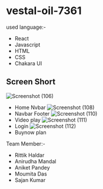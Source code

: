 # vestal-oil-7361

used language:-

- React
- Javascript
- HTML
- CSS
- Chakara UI


## Screen Short

![Screenshot (106)](https://scontent.fccu31-1.fna.fbcdn.net/v/t39.30808-6/320739085_679178100471108_1484124599523456325_n.jpg?_nc_cat=111&ccb=1-7&_nc_sid=730e14&_nc_ohc=T6PheFtOHoMAX85Ijm1&_nc_oc=AQmnJdVZxpNwQJiJ9qawMlttoKYrhSrM26OoMHpRpslVm8gD5uQYD2vqWU0AJxwkEWs&tn=ddrwCrqoNHR1QEX0&_nc_ht=scontent.fccu31-1.fna&oh=00_AfAJGusNr5mz8g8fn-ZKOb-D0D9TevsGCm40Sf_atgAlvA&oe=63A47315)
- Home Nvbar
![Screenshot (108)](https://scontent.fccu31-1.fna.fbcdn.net/v/t39.30808-6/320630147_2901745839958088_3400858593572709837_n.jpg?_nc_cat=105&ccb=1-7&_nc_sid=730e14&_nc_ohc=Vt4ULP4kU5MAX-6v-IJ&_nc_ht=scontent.fccu31-1.fna&oh=00_AfDxxoOh2JcLp9TZm09MdO_ZZJsUUpSJtEhnnCxOqNZA9g&oe=63A4203E)
- Navbar Footer
![Screenshot (110)](https://scontent.fccu31-1.fna.fbcdn.net/v/t39.30808-6/320658870_1052191552840889_8456878309192129504_n.jpg?_nc_cat=107&ccb=1-7&_nc_sid=730e14&_nc_ohc=PishIqxQAEQAX-_UuXE&_nc_ht=scontent.fccu31-1.fna&oh=00_AfAq67ryTor8L3bUArjzy9LZjETB3JiVT2jNL47Tnj50xg&oe=63A4A2EA)
- Video play
![Screenshot (111)](https://scontent.fccu31-1.fna.fbcdn.net/v/t39.30808-6/319705695_438401481682429_2281627950140888512_n.jpg?_nc_cat=108&ccb=1-7&_nc_sid=730e14&_nc_ohc=OQKd4exvxnMAX_Fpj2v&_nc_ht=scontent.fccu31-1.fna&oh=00_AfAE27-mjSVINIEl-M2MmlrAnz67sG6mL8FdgQbX-EOxaA&oe=63A4AB2A)
- Login
![Screenshot (112)](https://scontent.fccu31-1.fna.fbcdn.net/v/t39.30808-6/320550339_1788743734827782_4424540287411732247_n.jpg?_nc_cat=107&ccb=1-7&_nc_sid=730e14&_nc_ohc=zFjKUEr-E1QAX8pQV-8&_nc_ht=scontent.fccu31-1.fna&oh=00_AfClrlOPT3G2QHD6ddDfoPu39r3_MbSHtIxObscbVW8d_Q&oe=63A3DA1F)
- Buynow plan


Team Member:-
- Rittik Haldar
- Anirudha Mandal
- Aniket Pandey
- Moumita Das
- Sajan Kumar
